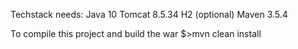 Techstack needs:
Java 10
Tomcat 8.5.34
H2 (optional)
Maven 3.5.4

To compile this project and build the war
$>mvn clean install
